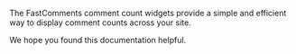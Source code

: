 The FastComments comment count widgets provide a simple and efficient way to display comment counts across your site.

We hope you found this documentation helpful.
